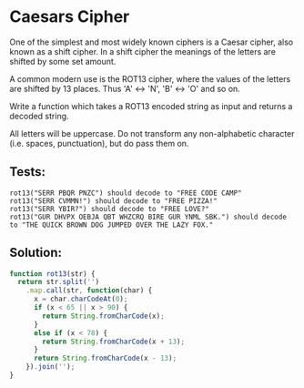 # Caesars Cipher

One of the simplest and most widely known ciphers is a Caesar cipher, also known as a shift cipher. In a shift cipher the meanings of the letters are shifted by some set amount.

A common modern use is the ROT13 cipher, where the values of the letters are shifted by 13 places. Thus 'A' ↔ 'N', 'B' ↔ 'O' and so on.

Write a function which takes a ROT13 encoded string as input and returns a decoded string.

All letters will be uppercase. Do not transform any non-alphabetic character (i.e. spaces, punctuation), but do pass them on.

## Tests:

    rot13("SERR PBQR PNZC") should decode to "FREE CODE CAMP"
    rot13("SERR CVMMN!") should decode to "FREE PIZZA!"
    rot13("SERR YBIR?") should decode to "FREE LOVE?"
    rot13("GUR DHVPX OEBJA QBT WHZCRQ BIRE GUR YNML SBK.") should decode to "THE QUICK BROWN DOG JUMPED OVER THE LAZY FOX."

## Solution:

```javascript
function rot13(str) {
  return str.split('')
    .map.call(str, function(char) {
      x = char.charCodeAt(0);
      if (x < 65 || x > 90) {
        return String.fromCharCode(x);
      }
      else if (x < 78) {
        return String.fromCharCode(x + 13);
      }
      return String.fromCharCode(x - 13);
    }).join(''); 
}
```    